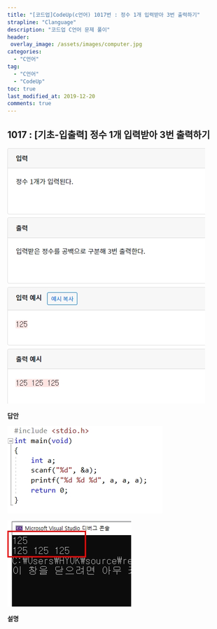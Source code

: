 ```yaml
---
title: "[코드업]CodeUp(c언어) 1017번 : 정수 1개 입력받아 3번 출력하기"
strapline: "Clanguage"
description: "코드업 C언어 문제 풀이"
header:
 overlay_image: /assets/images/computer.jpg
categories:
  - "C언어"
tag:
  - "C언어"
  - "CodeUp"
toc: true
last_modified_at: 2019-12-20
comments: true
---
```


## 1017 : [기초-입출력] 정수 1개 입력받아 3번 출력하기

![c1017](/assets/images/c1017.jpg)

**답안**<br>

![c1017](/assets/images/c1017-2.jpg)

![c1017](/assets/images/c1017-1.jpg)

**설명**





